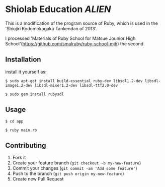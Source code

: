 # Shiolab Education *ALIEN*

This is a modification of the program source of Ruby, which is used in the 'Shiojiri Kodomokagaku Tankendan of 2013'.

I processed 'Materials of Ruby School for Matsue Jounior High School'(https://github.com/smalruby/ruby-school-mjh) the second.

## Installation

install it yourself as:

    $ sudo apt-get install build-essential ruby-dev libsdl1.2-dev libsdl-image1.2-dev libsdl-mixer1.2-dev libsdl-ttf2.0-dev

    $ sudo gem install rubysdl

## Usage

    $ cd app

    $ ruby main.rb

## Contributing

1. Fork it
2. Create your feature branch (`git checkout -b my-new-feature`)
3. Commit your changes (`git commit -am 'Add some feature'`)
4. Push to the branch (`git push origin my-new-feature`)
5. Create new Pull Request
